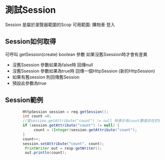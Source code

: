 # 測試Session
Session 是屬於瀏覽器範圍的Scop
可用範圍:
購物車
登入
## Session如何取得
可呼叫 getSession(create) boolean 參數 如果沒舊Ssession時才會有差異
* 沒舊Ssession 參數如果為false時 回傳null
* 沒舊Ssession 參數如果為true時 回傳一個HttpSession (新的HttpSession)
* 如果有舊session 則回傳舊Session
* 預設此參數為true
## Session範例
```java
		HttpSession session = req.getSession();
		int count =0;		
		//當session.getAttribute("count") != null 時表示有count數值存在於Session
		if (session.getAttribute("count") != null) {
			 count = (Integer)session.getAttribute("count");
		}		
		count++;
		session.setAttribute("count", count);
	     PrintWriter out = resp.getWriter();
	     out.println(count);
		

```
